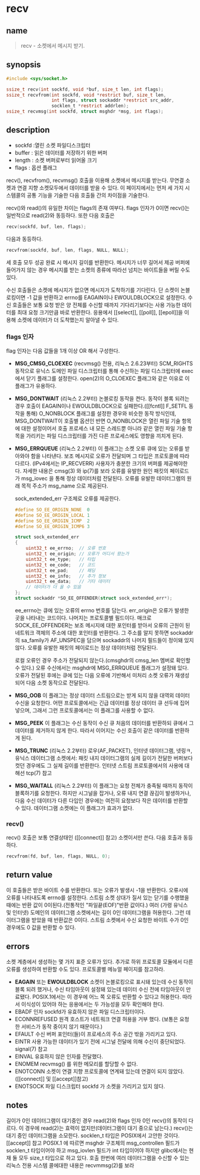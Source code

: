 # recv
## name
> recv - 소켓에서 메시지 받기.

## synopsis
``` c
#include <sys/socket.h>

ssize_t recv(int sockfd, void *buf, size_t len, int flags);
ssize_t recvfrom(int sockfd, void *restrict buf, size_t len,
				 int flags, struct sockaddr *restrict src_addr,
				 socklen_t *restrict addrlen);
ssize_t recvmsg(int sockfd, struct msghdr *msg, int flags);
```

## description
- sockfd :열린 소켓 파일디스크립터
- buffer : 읽은 데이터를 저장하기 위한 버퍼
- length : 소켓 버퍼로부터 읽어올 크기
- flags : 옵션 플래그

recv(), recvfrom(), recvmsg() 호출을 이용해 소켓에서 메시지를 받는다. 
무연결 소켓과 연결 지향 소켓모두에서 데이터를 받을 수 있다. 
이 페이지에서는 먼저 세 가지 시스템콜의 공통 기능을 기술한 다음 호출들 간의 차이점을 기술한다.

recv()와 read()의 유일한 차이는 flags의 존재 여부다.
flags 인자가 0이면 recv()는 일반적으로 read(2)와 동등하다.
또한 다음 호출은
``` c
recv(sockfd, buf, len, flags);
```
다음과 동등하다.
``` c
recvfrom(sockfd, buf, len, flags, NULL, NULL);
```
세 호출 모두 성공 완료 시 메시지 길이를 반환한다.
메시지가 너무 길어서 제공 버퍼에 들어가지 않는 경우 메시지를 받는 소켓의 종류에 따라선 넘치는 바이트들을 버릴 수도 있다.

수신 호출들은 소켓에 메시지가 없으면 메시지가 도착하기를 기다린다.
단 소켓이 논블로킹이면 -1 값을 반환하고 errno를 EAGAIN이나 EWOULDBLOCK으로 설정한다.
수신 호출들은 보통 요청 받은 양 전체를 수신할 때까지 기다리기보다는 사용 가능한 데이터를 최대 요청 크기만큼 바로 반환한다.
응용에서 [[select]], [[poll]], [[epoll]]을 이용해 소켓에 데이터가 더 도착했는지 알아낼 수 있다.

### flags 인자
flag 인자는 다음 값들을 1개 이상 OR 해서 구성한다.

- **MSG_CMSG_CLOEXEC** (recvmsg() 전용, 리눅스 2.6.23부터)
	SCM_RIGHTS 동작으로 유닉스 도메인 파일 디스크립터를 통해 수신하는 파일 디스크립터에 exec에서 닫기 플래그를 설정한다.
	open(2)의 O_CLOEXEC 플래그와 같은 이유로 이 플래그가 유용하다.
- **MSG_DONTWAIT** (리눅스 2.2부터)
	논블로킹 동작을 켠다. 동작이 블록 되려는 경우 호출이 EAGAIN이나 EWOULDBLOCK으로 실패한다.([[fcntl]] F_SETFL 동작을 통해)
	O_NONBLOCK 플래그를 설정한 경우와 비슷한 동작 방식인데, MSG_DONTWAIT이 호출별 옵션인 반면 O_NONBLOCK은 열린 파일 기술 항목에 대한 설정이어서 호출 프로세스 내 모든 스레드뿐 아니라 같은 열린 파일 기술 항목을 가리키는 파일 디스크립터를 가진 다른 프로세스에도 영향을 끼치게 된다.
- **MSG_ERRQUEUE** (리눅스 2.2부터)
	이 플래그는 소켓 오류 큐에 있는 오류를 받아와야 함을 나타낸다.
	보조 메시지로 오류가 전달되며 그 타입은 프로토콜에 따라 다르다. (IPv4에서는 IP_RECVERR)
	사용자가 충분한 크기의 버퍼를 제공해야한다.
	자세한 내용은 cmsg(3) 와 ip(7)를 보라
	오류를 유발한 원인 패킷의 페이로드가 msg_iovec 을 통해 정상 데이터처럼 전달된다.
	오류를 유발한 데이터그램의 원래 목적 주소가 msg_name 으로 제공된다.
	
	sock_extended_err 구조체로 오류를 제공한다.
	``` c
	#define SO_EE_ORIGIN_NONE  0
	#define SO_EE_ORIGIN_LOCAL 1
	#define SO_EE_ORIGIN_ICMP  2
	#define SO_EE_ORIGIN_ICMP6 3

	struct sock_extended_err
	{
		uint32_t ee_errno;  // 오류 번호
		uint32_t ee_origin; // 오류가 어디서 왔는가
		uint32_t ee_type;   // 타입
		uint32_t ee_code;   // 코드
		uint32_t ee_pad;    // 패딩
		uint32_t ee_info;   // 추가 정보
		uint32_t ee_data;   // 기타 데이터
		// 데이터가 더 올 수 있음
	};
	struct sockaddr *SO_EE_OFFENDER(struct sock_extended_err*);
	```
	ee_errno는 큐에 있는 오류의 errno 번호를 담는다.
	err_origin은 오류가 발생한 곳을 나타내는 코드이다.
	나머지는 프로토콜별 필드이다.
	매크로 SOCK_EE_OFFENDER는 보조 메시지에 대한 포인터를 받아서 오류의 근원이 된 네트워크 객체의 주소에 대한 포인터를 반환한다.
	그 주소를 알지 못하면 sockaddr의 sa_family가 AF_UNSPEC을 담으며 sockaddr의 나머지 필드들이 정이돼 있지 않다.
	오류를 유발한 패킷의 페이로드는 정상 데이터처럼 전달된다.

	로컬 오류인 경우 주소가 전달되지 않는다.(cmsghdr의 cmsg_len 멤버로 확인할 수 있다.)
	오류 수신에서는 msghdr에 MSG_ERRQUEUE 플래그가 설정돼 있다.
	오류가 전달된 후에는 큐에 있는 다음 오류에 기반해서 미처리 소켓 오류가 재생성되어 다음 소켓 동작으로 전달된다.
- **MSG_OOB**
	이 플래그는 정상 데이터 스트림으로는 받게 되지 않을 대역외 데이터 수신을 요청한다.
	어떤 프로토콜에서는 긴급 데이터를 정상 데이터 큐 선두에 집어넣으며, 그래서 그런 프로토콜에서는 이 플래그를 사용할 수 없다.
- **MSG_PEEK**
	이 플래그는 수신 동작이 수신 큐 처음의 데이터를 반환하되 큐에서 그 데이터를 제거하지 않게 한다.
	따라서 이어지는 수신 호출이 같은 데이터를 반환하게 된다.
- **MSG_TRUNC** (리눅스 2.2부터)
	로우(AF_PACKET), 인터넷 데이터그램, 넷링ㅋ, 유닉스 데이터그램 소켓에서: 패킷 내지 데이터그램의 실제 길이가 전달한 버퍼보다 컷던 경우에도 그 실제 길이를 반환한다.
	인터넷 스트림 프로토콜에서의 사용에 대해선 tcp(7) 참고
-  **MSG_WAITALL** (리눅스 2.2부터)
	이 플래그는 요청 전체가 충족될 때까지 동작이 블록하기를 요청한다.
	하지만 시그널을 잡거나, 오류 내지 연결 끊김이 발생하거나, 다음 수신 데이터가 다른 다입인 경우에는 여전히 요청보다 작은 데이터를 반환할 수 있다.
	데이터그램 소켓에는 이 플래그가 효과가 없다.

### recv()
recv() 호출은 보통 연결상태인 ([[connect]] 참고) 소켓이서만 쓴다.
다음 호출과 동등하다.
``` c
recvfrom(fd, buf, len, flags, NULL, 0);
```

## return value
이 호출들은 받은 바이트 수를 반환한다. 또는 오류가 발생시 -1을 반환한다.
오류시에 오류를 나타내도록 errno를 설정한다.
스트림 소켓 상대가 질서 있는 닫기를 수행했을 때에는 반환 값이 0이된다.(전통적인 "파일끝(EOF)"반환 값이다.)
여러 (가령 유닉스 및 인터넷) 도메인의 데이터그램 소켓에서는 길이 0인 데이터그램을 허용한다.
그런 데이터그램을 받았을 때 반환값은 0이다.
스트림 소켓에서 수신 요청한 바이트 수가 0인 경우에도 0 값을 반환할 수 있다.

## errors
소켓 계층에서 생성하는 몇 가지 표준 오류가 있다.
추가로 하위 프로토콜 모듈에서 다른 오류를 생성하여 반환할 수도 있다.
프로토콜별 메뉴얼 페이지를 참고하라.
- **EAGAIN** 또는 **EWOULDBLOCK**
	소켓이 논블로킹으로 표시돼 있는데 수신 동작이 블록 되려 했거나,
	수신 타임아웃이 설정돼 있는데 데이터 수신 전에 타임아웃이 만료됐다.
	POSIX.1에서는 이 경우에 어느 쪽 오류도 반환할 수 있다고 허용한다.
	따라서 이식성이 있어야 하는 응용에서는 두 가능성을 모두 확인해야 한다.
- EBADF
	인자 sockfd가 유효하지 않은 파일 디스크립터이다.
- ECONNREFUSED
	원격 호스트가 네트워크 연결 허용을 거부 했다. (보통은 요청한 서비스가 동작 중이지 않기 때문이다.)
- EFAULT
	수신 버퍼 포인터(들)이 프로세스의 주소 공간 밖을 가리키고 있다.
- EINTR
	사용 가능한 데이터가 있기 전에 시그널 전달에 의해 수신이 중단되었다. signal(7) 참고
- EINVAL
	유효하지 않은 인자를 전달했다.
- ENOMEM
	recvmsg() 를 위한 메모리를 할당할 수 없다.
- ENOTCONN
	소켓이 연결 지향 프로토콜에 연계돼 있는데 연결이 되지 않았다. ([[connect]] 및 [[accept]]참고)
- ENOTSOCK
	파일 디스크립터 sockfd 가 소켓을 가리키고 있지 않다.

## notes
길이가 0인 데이터그램이 대기중인 경우 read(2)와 flags 인자 0인 recv()의 동작이 다르다.
이 경우에 read(2)는 효력이 없지만(데이터그램이 대기 중으로 남는다.) recv()는 대기 중인 데이터그램을 소모한다.
socklen_t 타입은 POSIX에서 고안한 것이다. [[accept]] 참고
POSIX.1 에 따르면 msghdr 구조체의 msg_controllen 필드가 socklen_t 타입이어야 하고 msg_iovlen 필드가 int 타입이어야 하지만 glibc에서는 현재 둘 모두 size_t 타입으로 하고 있다.
호출 한번에 여러 데이터그램을 수신할 수 있는 리눅스 전용 시스템 콜에대한 내용은 recvmmsg(2)를 보라
